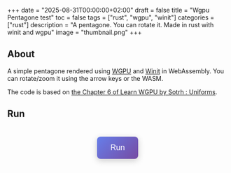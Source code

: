 +++
date = "2025-08-31T00:00:00+02:00"
draft = false
title = "Wgpu Pentagone test"
toc = false
tags = ["rust", "wgpu", "winit"]
categories = ["rust"]
description = "A pentagone. You can rotate it. Made in rust with winit and wgpu"
image = "thumbnail.png"
+++

## About

A simple pentagone rendered using [WGPU](https://crates.io/crates/wgpu) and [Winit](https://crates.io/crates/winit) in WebAssembly.
You can rotate/zoom it using the arrow keys or the WASM.

The code is based on [the Chapter 6 of Learn WGPU by Sotrh : Uniforms](https://github.com/sotrh/learn-wgpu/tree/master/code/beginner/tutorial6-uniforms).

## Run

<div style="text-align: center; margin: 40px 0;">
    <button id="play-button" style="padding: 15px 30px; font-size: 18px; background: linear-gradient(135deg, #667eea 0%, #764ba2 100%); color: white; border: none; border-radius: 8px; cursor: pointer; box-shadow: 0 4px 15px rgba(0,0,0,0.2); transition: all 0.3s ease;">
        Run
    </button>
</div>

<script type="module">
    import init from './wgpu_test.js';

    let gameInitialized = false;

    document.getElementById('play-button').addEventListener('click', async () => {
        if (!gameInitialized) {
            // Initialize the game
            await init();
            gameInitialized = true;
        }

        // Wait for canvas to be created
        const checkForCanvas = setInterval(() => {
            const canvas = document.getElementById('wgpu-canvas');
            if (canvas) {
                clearInterval(checkForCanvas);

                // Request fullscreen
                if (canvas.requestFullscreen) {
                    canvas.requestFullscreen();
                } else if (canvas.webkitRequestFullscreen) {
                    canvas.webkitRequestFullscreen();
                } else if (canvas.msRequestFullscreen) {
                    canvas.msRequestFullscreen();
                }

                // Style for fullscreen
                canvas.style.width = '100vw';
                canvas.style.height = '100vh';
                canvas.style.display = 'block';
            }
        }, 100);
    });
</script>

<style>
    #play-button:hover {
        transform: translateY(-2px);
        box-shadow: 0 6px 20px rgba(0,0,0,0.3);
    }

    #play-button:active {
        transform: translateY(0);
    }

    #wgpu-canvas {
        background: #000;
    }
</style>


